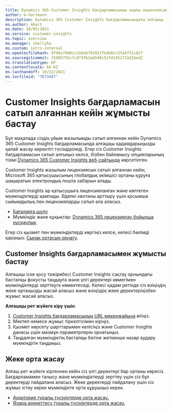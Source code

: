 ```yaml
---
title: Dynamics 365 Customer Insights бағдарламасының ақылы лицензиясымен жұмыс бастау
author: m-hartmann
description: Dynamics 365 Customer Insights бағдарламасындағы алғашқы іске қосу тәжірибесімен танысыңыз және оның мүмкіндіктерін зерттеңіз.
ms.author: mhart
ms.date: 10/05/2021
ms.service: customer-insights
ms.topic: overview
ms.manager: shellyha
ms.custom: intro-internal
ms.openlocfilehash: 9f96a70d0cc316e8793921fedb0cc3fa4751c827
ms.sourcegitcommit: 31985755c7c973fb1eb540c52fd1451731d2bed2
ms.translationtype: HT
ms.contentlocale: kk-KZ
ms.lasthandoff: 10/22/2021
ms.locfileid: "7673467"
---
```

# <a name="get-started-after-purchasing-customer-insights"></a>Customer Insights бағдарламасын сатып алғаннан кейін жұмысты бастау

Бұл мақалада сіздің ұйым жазылымды сатып алғаннан кейін Dynamics 365 Customer Insights бағдарламасында алғашқы қадамдарыңызды қалай жасау керектігі түсіндіріледі. Егер сіз Customer Insights бағдарламасын сатып алғыңыз келсе, бізбен байланысу опцияларының тізімі [Dynamics 365 Customer Insights веб-сайтында](https://dynamics.microsoft.com/ai/customer-insights/) көрсетілген. 

Customer Insights жазылым лицензиясын сатып алғаннан кейін, Microsoft 365 қатысушысының глобалдық әкімшісі ортаны құруға шақыратын электрондық пошта хабарын алады. 

Customer Insights әр қатысушыға лицензияланған және көптеген мүмкіндіктерді қамтиды. Әдепкі квотаны арттыру үшін қосымша сыйымдылық пен лицензияларды сатып ала аласыз. 
- [Бағаларға шолу](https://dynamics.microsoft.com/ai/customer-insights/pricing/)
- Мүмкіндік және құқықтар: [Dynamics 365 лицензиялау бойынша нұсқаулық](https://go.microsoft.com/fwlink/?LinkId=866544)

Егер сіз қызмет пен мүмкіндіктерді көргіңіз келсе, келесі бөлімді қараңыз: [Сынақ ортасын орнату](trial-signup.md).

## <a name="start-with-customer-insights"></a>Customer Insights бағдарламасымен жұмысты бастау

Алғашқы іске қосу тәжірибесі Customer Insights сақтау орнындағы бастапқы фокусты таңдауға және үлгі деректері көмегімен мүмкіндіктерді зерттеуге көмектеседі. Келесі қадам ретінде сіз өзіңіздің жеке ортаңызды жасай аласыз және өзіңіздің жеке деректеріңізбен жұмыс жасай аласыз.

**Алғашқы рет жүйеге кіру үшін**:

1. [Customer Insights бағдарламасының URL мекенжайына](https://home.ci.ai.dynamics.com) өтіңіз.
1. Мектеп немесе жұмыс тіркелгісімен кіріңіз. 
1. Қызмет көрсету шарттарымен келісіңіз және Customer Insights данасы үшін мазмұн параметрлерін орнатыңыз.
1. Таңдалған мүмкіндіктің бастапқы бетіне жеткенше назар аудару мүмкіндігін таңдаңыз.

## <a name="create-your-own-environment"></a>Жеке орта жасау

Алғаш рет жүйеге кіргеннен кейін сіз үлгі деректері бар ортаны көресіз. Бағдарламамен танысу және мүмкіндіктерді зерттеу үшін сіз бұл деректерді пайдалана аласыз. Жеке деректерді пайдалану үшін сіз жұмыс істеу керек мүмкіндікте орта құруыңыз керек.

- [Аудитория туралы түсініктерде орта жасау.](audience-insights/get-started-paid.md)
- [Өзара әрекеттесу туралы түсініктерде орта жасау.](engagement-insights/create-new-environment.md) 



